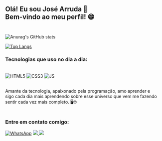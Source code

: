 
## Olá! Eu sou José Arruda 👋 <br> Bem-vindo ao meu perfil! 😁<br/><br/>

![Anurag's GitHub stats](https://github-readme-stats.vercel.app/api?username=joseArruda&show_icons=true&theme=synthwave)

[![Top Langs](https://github-readme-stats.vercel.app/api/top-langs/?username=joseArruda&layout=compact)](https://github.com/anuraghazra/github-readme-stats)
<br/>

### Tecnologias que uso no dia a dia:

<div style= "display: inline_block"><br/>
<img align="center" alt= "HTML5"  src="https://img.shields.io/badge/HTML5-E34F26?style=for-the-badge&logo=html5&logoColor=white"/>
<img align="center" alt= "CSS3"  src="https://img.shields.io/badge/CSS3-1572B6?style=for-the-badge&logo=css3&logoColor=white"/>
<img align="center" alt= "JS"  src="https://img.shields.io/badge/JavaScript-F7DF1E?style=for-the-badge&logo=javascript&logoColor=black"/>

</div>
<br/>

 Amante da tecnologia, apaixonado pela programação, amo aprender e <br/> sigo cada dia mais aprendendo sobre esse universo que vem me fazendo <br/> sentir cada vez mais completo. 🖥️🤓 
<br/> <br/>
### Entre em contato comigo:

<div style= "display: inline_block" >
<a href="https://api.whatsapp.com/send?phone=5561996114751&amp;text=Ol%C3%A1%20Luan%2C%20tudo%20bem%3F" rel="nofollow"><img src="https://camo.githubusercontent.com/d9d4db0a25f6d41d6ef282c6adc2f9bd5b31201ef00ba580f5a945da4063a937/68747470733a2f2f696d672e736869656c64732e696f2f62616467652f57686174734170702d3235443336363f7374796c653d666f722d7468652d6261646765266c6f676f3d7768617473617070266c6f676f436f6c6f723d7768697465" alt="WhatsApp" data-canonical-src="https://img.shields.io/badge/WhatsApp-25D366?style=for-the-badge&amp;logo=whatsapp&amp;logoColor=white" style="max-width: 100%;"></a>
<a href = "mailto:joseavn3@gmail.com"><img src="https://img.shields.io/badge/Gmail-D14836?style=for-the-badge&logo=gmail&logoColor=white" target="blank">
<a href= "https://www.linkedin.com/in/jos%C3%A9-arruda-vieira-neto-7b9a71237/"><img src="https://img.shields.io/badge/LinkedIn-0077B5?style=for-the-badge&logo=linkedin&logoColor=white" target="blank">
  </div>
